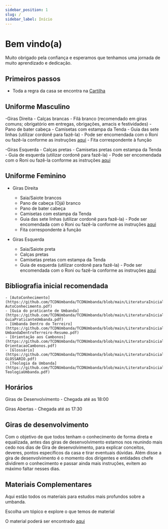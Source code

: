 ```yaml
---
sidebar_position: 1
slug: /
sidebar_label: Início
---
```


# Bem vindo(a)

Muito obrigado pela confiança e esperamos que tenhamos uma jornada de muito aprendizado e dedicação.

## Primeiros passos

 - Toda a regra da casa se encontra na [Cartilha](https://github.com/TCDNUmbanda/TCDNUmbanda/blob/main/RegrasCasa/1-Cartilha.pdf)

## Uniforme Masculino

-Giras Direita
	- Calças brancas
	- Filá branco (recomendado em giras comuns; obrigatório em entregas, obrigações, amacis e festividades)
	- Pano de bater cabeça
	- Camisetas com estampa da Tenda
	- Guia das sete linhas (utilizar cordonê para fazê-la) - Pode ser encomendada com o Roni ou fazê-la conforme as instruções [aqui](./guia7linhas.md)
	- Fita correspondente à função

-Giras Esquerda
	- Calças pretas
	- Camisetas pretas com estampa da Tenda
	- Guia de esquerda (utilizar cordonê para fazê-la) - Pode ser encomendada com o Roni ou fazê-la conforme as instruções [aqui](guiaesquerda.md)

## Uniforme Feminino
- Giras Direita
	- Saia/Saiote brancos
	- Pano de cabeça (Ojá) branco
	- Pano de bater cabeça
	- Camisetas com estampa da Tenda
	- Guia das sete linhas (utilizar cordonê para fazê-la) - Pode ser encomendada com o Roni ou fazê-la conforme as instruções [aqui](./guia7linhas.md)
	- Fita correspondente à função

- Giras Esquerda
	- Saia/Saiote preta
	- Calças pretas
	- Camisetas pretas com estampa da Tenda
	- Guia de esquerda (utilizar cordonê para fazê-la) - Pode ser encomendada com o Roni ou fazê-la conforme as instruções [aqui](guiaesquerda.md)

 ## Bibliografia inicial recomendada
	- [AutoConhecimento](https://github.com/TCDNUmbanda/TCDNUmbanda/blob/main/LiteraturaInicial/1-AutoConhecimento.pdf) 
	- [Guia do praticante de Umbanda](https://github.com/TCDNUmbanda/TCDNUmbanda/blob/main/LiteraturaInicial/2-GuiaPraticanteUmbanda.pdf) 
 	- [Umbanda Dentro do Terreiro](https://github.com/TCDNUmbanda/TCDNUmbanda/blob/main/LiteraturaInicial/3-UmbandaDentroTerreiro-Resumo.pdf) 
 	- [Orientação aos Cambonos](https://github.com/TCDNUmbanda/TCDNUmbanda/blob/main/LiteraturaInicial/4-OrientacaoCambonos.pdf) 
  	- [Glossário](https://github.com/TCDNUmbanda/TCDNUmbanda/blob/main/LiteraturaInicial/5-GLOSSARIO.pdf) 
  	- [Teologia da Umbanda](https://github.com/TCDNUmbanda/TCDNUmbanda/blob/main/LiteraturaInicial/6-TeologiaUmbanda.pdf) 

## Horários

Giras de Desenvolvimento - Chegada até as 18:00

Giras Abertas - Chegada até as 17:30

## Giras de desenvolvimento

Com o objetivo de que todos tenham o conhecimento de forma direta e equalizada, antes das giras de desenvolvimento estamos nos reunindo mais cedo nos dias de Gira de desenvolvimento, para explicar conceitos, deveres, pontos específicos da casa e tirar eventuais dúvidas.
Além disse a gira de desenvolvimento é o momento dos dirigentes e entidades chefe dividirem o conhecimento e passar ainda mais instruções, evitem ao máximo faltar nesses dias.

## Materiais Complementares

Aqui estão todos os materiais para estudos mais profundos sobre a umbanda.

Escolha um tópico e explore o que temos de material

O material poderá ser encontrado [aqui](https://github.com/TCDNUmbanda/TCDNUmbanda/tree/main/Estudo) 